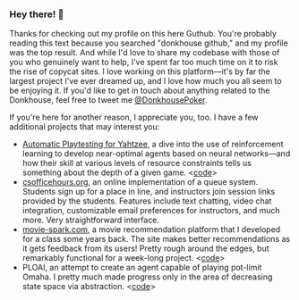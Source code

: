 ### Hey there! 👋
Thanks for checking out my profile on this here Guthub. You're probably reading this text because you searched "donkhouse github," and my profile was the top result. And while I'd love to share my codebase with those of you who genuinely want to help, I've spent far too much time on it to risk the rise of copycat sites. I love working on this platform––it's by far the largest project I've ever dreamed up, and I love how much you all seem to be enjoying it. If you'd like to get in touch about anything related to the Donkhouse, feel free to tweet me [@DonkhousePoker](https://twitter.com/DonkhousePoker).

If you're here for another reason, I appreciate you, too. I have a few additional projects that may interest you:
 - [Automatic Playtesting for Yahtzee](https://ieeexplore.ieee.org/document/9231924), a dive into the use of reinforcement learning to develop near-optimal agents based on neural networks––and how their skill at various levels of resource constraints tells us something about the depth of a given game. <[code](https://github.com/robb17/YahtzeeLearning)>
 - [csofficehours.org](http://csofficehours.org), an online implementation of a queue system. Students sign up for a place in line, and instructors join session links provided by the students. Features include text chatting, video chat integration, customizable email preferences for instructors, and much more. Very straightforward interface.
 - [movie-spark.com](http://movie-spark.com), a movie recommendation platform that I developed for a class some years back. The site makes better recommendations as it gets feedback from its users! Pretty rough around the edges, but remarkably functional for a week-long project. <[code](https://github.com/robb17/MovieSpark)>
 - PLOAI, an attempt to create an agent capable of playing pot-limit Omaha. I pretty much made progress only in the area of decreasing state space via abstraction. <[code](https://github.com/robb17/PLOAI)>



<!--
**robb17/robb17** is a ✨ _special_ ✨ repository because its `README.md` (this file) appears on your GitHub profile.

Here are some ideas to get you started:

- 🔭 I’m currently working on ...
- 🌱 I’m currently learning ...
- 👯 I’m looking to collaborate on ...
- 🤔 I’m looking for help with ...
- 💬 Ask me about ...
- 📫 How to reach me: ...
- 😄 Pronouns: ...
- ⚡ Fun fact: ...
-->
